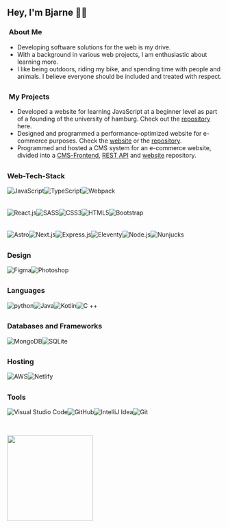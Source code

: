 <h2> Hey, I'm Bjarne 🐱‍💻</h2>

<h3> &nbsp;About Me </h3>

- Developing software solutions for the web is my drive.
- With a background in various web projects, I am enthusiastic about learning more.
- I like being outdoors, riding my bike, and spending time with people and animals. I believe everyone should be included and treated with respect.
<h2></h2>
<h3> &nbsp;My Projects </h3>

- Developed a website for learning JavaScript at a beginner level as part of a founding of the university of hamburg. Check out the <a href="https://github.com/Bjarne96/learn-with-karel">repository</a> here.
- Designed and programmed a performance-optimized website for e-commerce purposes. Check the <a href="https://tiefschlafen.de/">website</a> or the <a href="https://github.com/Bjarne96/webbase">repository</a>.
- Programmed and hosted a CMS system for an e-commerce website, divided into a <a href="https://github.com/Bjarne96/front-cms">CMS-Frontend</a>, <a href="https://github.com/Bjarne96/api-cms">REST API</a> and <a href="https://github.com/Bjarne96/website-cms">website</a> repository.

<h2></h2>
<h3> Web-Tech-Stack</h3>
<div style="display: flex;flex-direction: row;justify-content: flex-start;align-items: center;">
<image alt="JavaScript" src="https://img.shields.io/badge/JavaScript-caa932?style=for-the-badge&logo=javascript&logoColor=white" />
<image style="display:inline-block" alt="TypeScript" src="https://img.shields.io/badge/TypeScript-007ACC?style=for-the-badge&logo=typescript&logoColor=white" />
<image alt="Webpack" src="https://img.shields.io/badge/Webpack-F24E1E?style=for-the-badge&logo=webpack&logoColor=white" />
</div>
<br><br>
<div style="display: flex;flex-direction: row;justify-content: flex-start;align-items: center;">
<image alt="React.js" src="https://img.shields.io/badge/React.js-20232A?style=for-the-badge&logo=react&logoColor=61DAFB" />
<image alt="SASS" src="https://img.shields.io/badge/Sass-c66394?style=for-the-badge&logo=sass&logoColor=white" />
<image alt="CSS3" src="https://img.shields.io/badge/CSS3-214ce5?style=for-the-badge&logo=css3&logoColor=white" />
<image alt="HTML5" src="https://img.shields.io/badge/HTML5-E34F26?style=for-the-badge&logo=html5&logoColor=white" />
<image alt="Bootstrap" src="https://img.shields.io/badge/Bootstrap-563D7C?style=for-the-badge&logo=bootstrap&logoColor=white" />
  </div>
<br><br>
  <div style="display: flex;flex-direction: row;justify-content: flex-start;align-items: center;">
<image alt="Astro" src="https://img.shields.io/badge/Astro-3c1167?style=for-the-badge&logo=nextdotjs&logoColor=white" />
<image alt="Next.js" src="https://img.shields.io/badge/next.js-000000?style=for-the-badge&logo=nextdotjs&logoColor=white" />
<image alt="Express.js" src="https://img.shields.io/badge/Express.js-222222?style=for-the-badge&logo=express" />
<image alt="Eleventy" src="https://img.shields.io/badge/Eleventy-333333?style=for-the-badge&logo=eleventy&logoColor=white" />
<image alt="Node.js" src="https://img.shields.io/badge/Node.js-43853D?style=for-the-badge&logo=node.js&logoColor=white" />
<image alt="Nunjucks" src="https://img.shields.io/badge/Nunjucks-244f1b?style=for-the-badge&logo=nunjucks&logoColor=white" />
  </div>
<h2></h2>
<h3>Design</h3>
  <div style="display: flex;flex-direction: row;justify-content: flex-start;align-items: center;">
<image alt="Figma" src="https://img.shields.io/badge/Figma-343649?style=for-the-badge&logo=figma&logoColor=white" />
<image alt="Photoshop" src="https://img.shields.io/badge/-Photoshop-08253c?style=for-the-badge&logo=adobe-photoshop&logoColor=white" />
</div>
<h2></h2>
<h3>Languages</h3>
  <div style="display: flex;flex-direction: row;justify-content: flex-start;align-items: center;">
<image alt="python" src="https://img.shields.io/badge/Python-caa932?style=for-the-badge&logo=python&logoColor=white"/>
<image alt="Java" src="https://img.shields.io/badge/Java-ED8B00?style=for-the-badge&logo=openjdk&logoColor=white" />
<image alt="Kotlin" src="https://img.shields.io/badge/Kotlin-7f2dbf?&style=for-the-badge&logo=kotlin&logoColor=white" />
<image alt="C ++" src="https://img.shields.io/badge/C%2B%2B-00599C?style=for-the-badge&logo=c%2B%2B&logoColor=white" />
  </div>
<h2></h2>
<h3>Databases and Frameworks</h3>
  <div style="display: flex;flex-direction: row;justify-content: flex-start;align-items: center;">
<image alt="MongoDB" src="https://img.shields.io/badge/MongoDB-4EA94B?style=for-the-badge&logo=mongodb&logoColor=white" />
<image alt="SQLite" src="https://img.shields.io/badge/SQLite-07405E?style=for-the-badge&logo=sqlite&logoColor=white" />
  </div>
<h2></h2>
<h3>Hosting</h3>
  <div style="display: flex;flex-direction: row;justify-content: flex-start;align-items: center;">
<image alt="AWS" src="https://img.shields.io/badge/AWS-ff9a08?style=for-the-badge&logo=amazon-aws&logoColor=white" />
<image alt="Netlify" src="https://img.shields.io/badge/Netlify-00C7B7?style=for-the-badge&logo=netlify&logoColor=white" />
  </div>
<h2></h2>
<h3>Tools</h3>
  <div style="display: flex;flex-direction: row;justify-content: flex-start;align-items: center;">
<image alt=" Visual Studio Code" src="https://img.shields.io/badge/-Visual%20Studio%20Code-333333?style=for-the-badge&logo=visual-studio-code&logoColor=007ACC" />
<image alt="GitHub" src="https://img.shields.io/badge/GitHub-16181f?style=for-the-badge&logo=github&logoColor=white" />
<image alt="IntelliJ Idea" src="https://img.shields.io/badge/IntelliJ_IDEA-000000.svg?style=for-the-badge&logo=intellij-idea&logoColor=white" />
<image alt="Git" src="https://img.shields.io/badge/GIT-E44C30?style=for-the-badge&logo=git&logoColor=white" />
  </div>
<h2></h2>
<br/>
<img height="200em" src="https://github-readme-stats.vercel.app/api/top-langs/?username=Bjarne96&theme=github_dark_dimmed&layout=compact" />
<br/>
